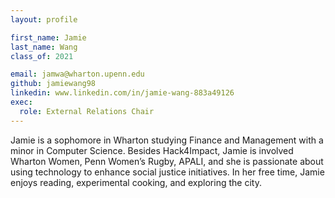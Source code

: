 ```yaml
---
layout: profile

first_name: Jamie 
last_name: Wang 
class_of: 2021

email: jamwa@wharton.upenn.edu 
github: jamiewang98  
linkedin: www.linkedin.com/in/jamie-wang-883a49126 
exec:
  role: External Relations Chair
---
```


Jamie is a sophomore in Wharton studying Finance and Management with a minor in Computer Science. Besides Hack4Impact, Jamie is involved Wharton Women, Penn Women’s Rugby, APALI, and she is passionate about using technology to enhance social justice initiatives. In her free time, Jamie enjoys reading, experimental cooking, and exploring the city. 

